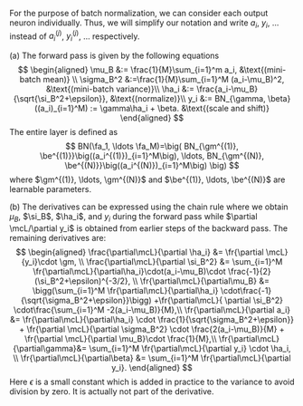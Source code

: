 For the purpose of batch normalization, we can consider each output neuron individually. Thus, we will simplify our notation and write $a_i$, $y_i$, ... instead of $a_i^{(j)}$, $y_i^{(j)}$, ... respectively.

(a) The forward pass is given by the following equations
$$
\begin{aligned}
\mu_B 
  &:= \frac{1}{M}\sum_{i=1}^m a_i, 
  &\text{(mini-batch mean)}  \\
\sigma_B^2 
  &:=\frac{1}{M}\sum_{i=1}^M (a_i-\mu_B)^2,
  &\text{(mini-batch variance)}\\
\ha_i 
  &:= \frac{a_i-\mu_B}{\sqrt{\si_B^2+\epsilon}},   
&\text{(normalize)}\\
  y_i
  &:= BN_{\gamma, \beta}((a_i)_{i=1}^M)
  := \gamma\ha_i + \beta.
  &\text{(scale and shift)}
\end{aligned}
$$
The entire layer is defined as 
$$
BN(\fa_1, \ldots \fa_M)=\big(
  BN_{\gm^{(1)}, \be^{(1)}}\big((a_i^{(1)})_{i=1}^M\big),
  \ldots, 
  BN_{\gm^{(N)}, \be^{(N)}}\big((a_i^{(N)})_{i=1}^M\big)
  \big)
$$
where $\gm^{(1)}, \ldots, \gm^{(N)}$ and $\be^{(1)}, \ldots, \be^{(N)}$ are learnable parameters.


(b) The derivatives can be expressed using the chain rule where we obtain $\mu_B$, $\si_B$, $\ha_i$, and $y_i$ during the forward pass while $\partial \mcL/\partial y_i$ is obtained from earlier steps of the backward pass. The remaining derivatives are:
$$
\begin{aligned}
\frac{\partial\mcL}{\partial \ha_i} &= \fr{\partial \mcL}{y_i}\cdot \gm, \\ 
\frac{\partial\mcL}{\partial \si_B^2}
  &= 
  \sum_{i=1}^M \fr{\partial\mcL}{\partial\ha_i}\cdot(a_i-\mu_B)\cdot
  \frac{-1}{2}(\si_B^2+\epsilon)^{-3/2}, \\ 
\fr{\partial\mcL}{\partial\mu_B} 
  &=
  \bigg(\sum_{i=1}^M \fr{\partial\mcL}{\partial\ha_i}
  \cdot\frac{-1}{\sqrt{\sigma_B^2+\epsilon}}\bigg) 
  +\fr{\partial\mcL}{ \partial \si_B^2}
  \cdot\frac{\sum_{i=1}^M  -2(a_i-\mu_B)}{M},\\
\fr{\partial\mcL}{\partial a_i}
  &=
  \fr{\partial\mcL}{\partial\ha_i}
  \cdot \frac{1}{\sqrt{\sigma_B^2+\epsilon}}  + \fr{\partial \mcL}{\partial \sigma_B^2} \cdot \frac{2(a_i-\mu_B)}{M} + \fr{\partial \mcL}{\partial \mu_B}\cdot \frac{1}{M},\\
\fr{\partial\mcL}{\partial\gamma}&= \sum_{i=1}^M \fr{\partial\mcL}{\partial y_i} \cdot \ha_i, \\ 
\fr{\partial\mcL}{\partial\beta} &= \sum_{i=1}^M \fr{\partial\mcL}{\partial y_i}.
\end{aligned}
$$
Here $\epsilon$ is a small constant which is added in practice to the variance to avoid division by zero. It is actually not part of the derivative.